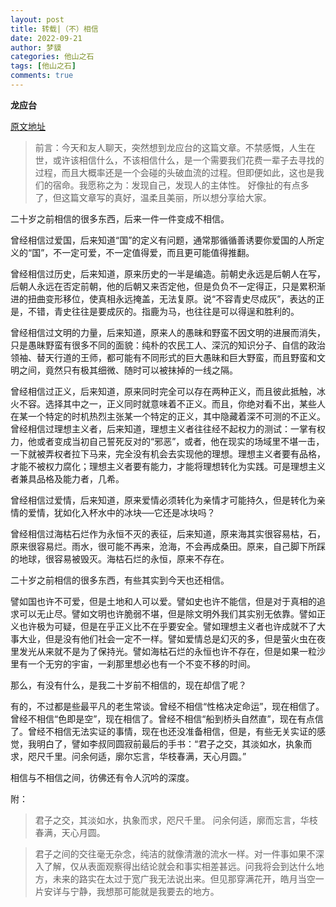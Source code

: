 ```yaml
---
layout: post
title: 转载|（不）相信
date: 2022-09-21
author: 梦貘
categories: 他山之石
tags: [他山之石]
comments: true
---
```


**龙应台**

[原文地址](http://www.infzm.com/contents/8894)

> 前言：今天和友人聊天，突然想到龙应台的这篇文章。不禁感慨，人生在世，或许该相信什么，不该相信什么，是一个需要我们花费一辈子去寻找的过程，而且大概率还是一个会碰的头破血流的过程。但即便如此，这也是我们的宿命。我愿称之为：发现自己，发现人的主体性。
> 好像扯的有点多了，但这篇文章写的真好，温柔且美丽，所以想分享给大家。

二十岁之前相信的很多东西，后来一件一件变成不相信。

曾经相信过爱国，后来知道“国”的定义有问题，通常那循循善诱要你爱国的人所定义的“国”，不一定可爱，不一定值得爱，而且更可能值得推翻。

曾经相信过历史，后来知道，原来历史的一半是编造。前朝史永远是后朝人在写，后朝人永远在否定前朝，他的后朝又来否定他，但是负负不一定得正，只是累积渐进的扭曲变形移位，使真相永远掩盖，无法复原。说“不容青史尽成灰”，表达的正是，不错，青史往往是要成灰的。指鹿为马，也往往是可以得逞和胜利的。

曾经相信过文明的力量，后来知道，原来人的愚昧和野蛮不因文明的进展而消失，只是愚昧野蛮有很多不同的面貌：纯朴的农民工人、深沉的知识分子、自信的政治领袖、替天行道的王师，都可能有不同形式的巨大愚昧和巨大野蛮，而且野蛮和文明之间，竟然只有极其细微、随时可以被抹掉的一线之隔。

曾经相信过正义，后来知道，原来同时完全可以存在两种正义，而且彼此抵触，冰火不容。选择其中之一，正义同时就意味着不正义。而且，你绝对看不出，某些人在某一个特定的时机热烈主张某一个特定的正义，其中隐藏着深不可测的不正义。
曾经相信过理想主义者，后来知道，理想主义者往往经不起权力的测试：一掌有权力，他或者变成当初自己誓死反对的“邪恶”，或者，他在现实的场域里不堪一击，一下就被弄权者拉下马来，完全没有机会去实现他的理想。理想主义者要有品格，才能不被权力腐化；理想主义者要有能力，才能将理想转化为实践。可是理想主义者兼具品格及能力者，几希。

曾经相信过爱情，后来知道，原来爱情必须转化为亲情才可能持久，但是转化为亲情的爱情，犹如化入杯水中的冰块──它还是冰块吗？

曾经相信过海枯石烂作为永恒不灭的表征，后来知道，原来海其实很容易枯，石，原来很容易烂。雨水，很可能不再来，沧海，不会再成桑田。原来，自己脚下所踩的地球，很容易被毁灭。海枯石烂的永恒，原来不存在。

二十岁之前相信的很多东西，有些其实到今天也还相信。

譬如国也许不可爱，但是土地和人可以爱。譬如史也许不能信，但是对于真相的追求可以无止尽。譬如文明也许脆弱不堪，但是除文明外我们其实别无依靠。譬如正义也许极为可疑，但是在乎正义比不在乎要安全。譬如理想主义者也许成就不了大事大业，但是没有他们社会一定不一样。譬如爱情总是幻灭的多，但是萤火虫在夜里发光从来就不是为了保持光。譬如海枯石烂的永恒也许不存在，但是如果一粒沙里有一个无穷的宇宙，一刹那里想必也有一个不变不移的时间。

那么，有没有什么，是我二十岁前不相信的，现在却信了呢？

有的，不过都是些最平凡的老生常谈。曾经不相信“性格决定命运”，现在相信了。曾经不相信“色即是空”，现在相信了。曾经不相信“船到桥头自然直”，现在有点信了。曾经不相信无法实证的事情，现在也还没准备相信，但是，有些无关实证的感觉，我明白了，譬如李叔同圆寂前最后的手书：“君子之交，其淡如水，执象而求，咫尺千里。问余何适，廓尔忘言，华枝春满，天心月圆。”

相信与不相信之间，彷佛还有令人沉吟的深度。

附：

> 君子之交，其淡如水，执象而求，咫尺千里。
> 问余何适，廓而忘言，华枝春满，天心月圆。

> 君子之间的交往毫无杂念，纯洁的就像清澈的流水一样。对一件事如果不深入了解，仅从表面观察得出结论就会和事实相差甚远。问我将会到达什么地方，未来的路实在太过于宽广我无法说出来。但见那穿满花开，皓月当空一片安详与宁静，我想那可能就是我要去的地方。
